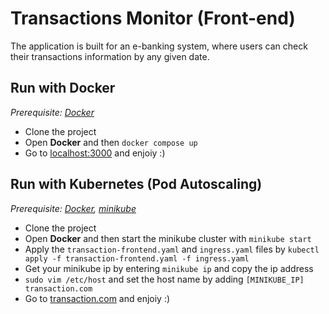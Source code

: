 # Transactions Monitor (Front-end)
The application is built for an e-banking system, where users can check their transactions information by any given date.


## Run with Docker
_Prerequisite: [Docker](https://www.docker.com/get-started/)_

- Clone the project
- Open **Docker** and then `docker compose up`
- Go to [localhost:3000](http://localhost:3000) and enjoiy :)


## Run with Kubernetes (Pod Autoscaling)
_Prerequisite: [Docker](https://www.docker.com/get-started/), [minikube](https://minikube.sigs.k8s.io/docs/start/)_

- Clone the project
- Open **Docker** and then start the minikube cluster with `minikube start`
- Apply the `transaction-frontend.yaml` and `ingress.yaml` files by `kubectl apply -f transaction-frontend.yaml -f ingress.yaml`
- Get your minikube ip by entering `minikube ip` and copy the ip address
- `sudo vim /etc/host` and set the host name by adding `[MINIKUBE_IP] transaction.com` 
- Go to [transaction.com](http://transaction.com) and enjoiy :)
